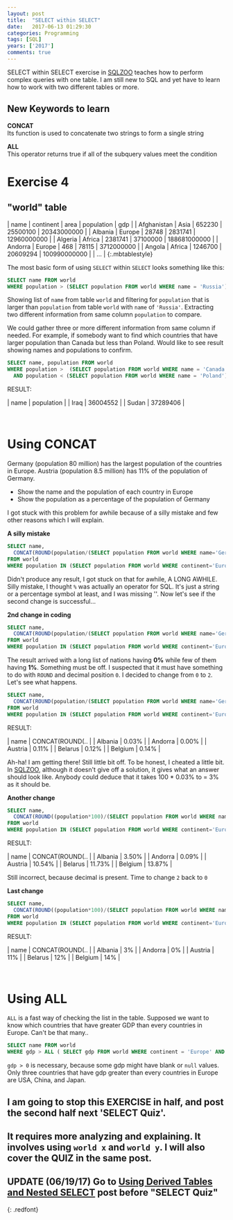 ```yaml
---
layout: post
title:  "SELECT within SELECT"
date:   2017-06-13 01:29:30
categories: Programming
tags: [SQL]
years: ['2017']
comments: true
---
```


SELECT within SELECT exercise in [SQLZOO][SQLZOO] teaches how to perform complex queries with one table. I am still new to SQL and yet have to learn how to work with two different tables or more.

## New Keywords to learn

<strong>CONCAT</strong> <br>
Its function is used to concatenate two strings to form a single string

<strong>ALL</strong> <br>
This operator returns true if all of the subquery values meet the condition

# Exercise 4

## "world" table

| name | continent | area |	population | gdp |
| Afghanistan |	Asia | 652230 | 25500100 | 20343000000 |
| Albania |	Europe | 28748 | 2831741 | 12960000000 |
| Algeria |	Africa | 2381741 | 37100000 | 188681000000 |
| Andorra |	Europe | 468 | 78115 | 3712000000 |
| Angola | Africa | 1246700 | 20609294 | 100990000000 |
| ... |
{:.mbtablestyle}
<br>


The most basic form of using `SELECT` within `SELECT`  looks something like this:

```sql
SELECT name FROM world
WHERE population > (SELECT population FROM world WHERE name = 'Russia')
```

Showing list of `name` from table `world` and filtering for `population` that is larger than `population` from table `world` with `name` of `'Russia'`. Extracting two different information from same column `population` to compare.

We could gather three or more different information from same column if needed. For example, if somebody want to find which countries that have larger population than Canada but less than Poland. Would like to see result showing names and populations to confirm.  

```sql
SELECT name, population FROM world
WHERE population >  (SELECT population FROM world WHERE name = 'Canada')
  AND population < (SELECT population FROM world WHERE name = 'Poland')
```

RESULT:

| name | population |
| Iraq | 36004552 |
| Sudan |	37289406 |

<br>

# Using CONCAT

Germany (population 80 million) has the largest population of the countries in Europe. Austria (population 8.5 million) has 11% of the population of Germany.

- Show the name and the population of each country in Europe
- Show the population as a percentage of the population of Germany

I got stuck with this problem for awhile because of a silly mistake and few other reasons which I will explain.

<strong>A silly mistake</strong>

```sql
SELECT name,
  CONCAT(ROUND(population/(SELECT population FROM world WHERE name='Germany'), 0), %)
FROM world
WHERE population IN (SELECT population FROM world WHERE continent='Europe')
```

Didn't produce any result, I got stuck on that for awhile, A LONG AWHILE. Silly mistake, I thought `%` was actually an operator for SQL. It's just a string or a percentage symbol at least, and I was missing ''. Now let's see if the second change is successful...

<strong>2nd change in coding</strong>

```sql
SELECT name,
  CONCAT(ROUND(population/(SELECT population FROM world WHERE name='Germany'), 0), '%')
FROM world
WHERE population IN (SELECT population FROM world WHERE continent='Europe')
```

The result arrived with a long list of nations having <strong>0%</strong> while few of them having <strong>1%</strong>. Something must be off. I suspected that it must have something to do with `ROUND` and decimal position `0`. I decided to change from `0` to `2`. Let's see what happens.  

```sql
SELECT name,
  CONCAT(ROUND(population/(SELECT population FROM world WHERE name='Germany'), 2), '%')
FROM world
WHERE population IN (SELECT population FROM world WHERE continent='Europe')
```

RESULT:

| name | CONCAT(ROUND(.. |
| Albania |	0.03% |
| Andorra |	0.00% |
| Austria |	0.11% |
| Belarus |	0.12% |
| Belgium |	0.14% |


Ah-ha! I am getting there! Still little bit off. To be honest, I cheated a little bit. In [SQLZOO][SQLZOO], although it doesn't give off a solution, it gives what an answer should look like. Anybody could deduce that it takes 100 * 0.03% to = 3% as it should be.  

<strong> Another change </strong>

```sql
SELECT name,
  CONCAT(ROUND((population*100)/(SELECT population FROM world WHERE name='Germany'), 2), '%')
FROM world
WHERE population IN (SELECT population FROM world WHERE continent='Europe')
```  

RESULT:

| name | CONCAT(ROUND(.. |
| Albania |	3.50% |
| Andorra | 0.09% |
| Austria |	10.54% |
| Belarus |	11.73% |
| Belgium	| 13.87% |


Still incorrect, because decimal is present. Time to change `2` back to `0`

<strong>Last change</strong>

```sql
SELECT name,
  CONCAT(ROUND((population*100)/(SELECT population FROM world WHERE name='Germany'), 0), '%')
FROM world
WHERE population IN (SELECT population FROM world WHERE continent='Europe')
```  

RESULT:

| name | CONCAT(ROUND(.. |
| Albania | 3% |
| Andorra | 0% |
| Austria | 11% |
| Belarus | 12% |
| Belgium | 14% |

<br>

# Using ALL

`ALL` is a fast way of checking the list in the table. Supposed we want to know which countries that have greater GDP than every countries in Europe. Can't be that many..

```sql
SELECT name FROM world
WHERE gdp > ALL ( SELECT gdp FROM world WHERE continent = 'Europe' AND gdp > 0)
```

`gdp > 0` is necessary, because some gdp might have blank or `null` values.
Only three countries that have gdp greater than every countries in Europe are USA, China, and Japan.

## I am going to stop this EXERCISE in half, and post the second half next 'SELECT Quiz'.

## It requires more analyzing and explaining. It involves using `world x` and `world y`. I will also cover the QUIZ in the same post.

## UPDATE (06/19/17) Go to [Using Derived Tables and Nested SELECT][Using Derived Tables and Nested SELECT] post before "SELECT Quiz"
{: .redfont}

[SQLZOO]:https://sqlzoo.net/
[Using Derived Tables and Nested SELECT]: https://ngarciaiii.github.io/sql/2017/06/13/SELECT-within-SELECT/
